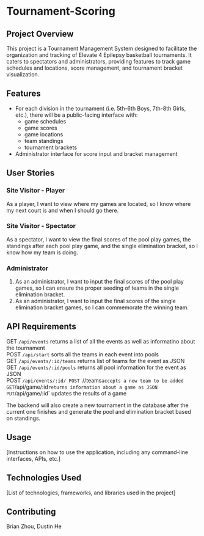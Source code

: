 # Tournament-Scoring

## Project Overview
This project is a Tournament Management System designed to facilitate the organization and tracking of Elevate 4 Epilepsy basketball tournaments. It caters to spectators and administrators, providing features to track game schedules and locations, score management, and tournament bracket visualization.

## Features
- For each division in the tournament (i.e. 5th-6th Boys, 7th-8th Girls, etc.), there will be a public-facing interface with:
  - game schedules
  - game scores
  - game locations
  - team standings
  - tournament brackets
- Administrator interface for score input and bracket management

## User Stories

### Site Visitor - Player
As a player, I want to view where my games are located, so I know where my next court is and when I should go there.

### Site Visitor - Spectator
As a spectator, I want to view the final scores of the pool play games, the standings after each pool play game, and the single elimination bracket, so I know how my team is doing.

### Administrator
1. As an administrator, I want to input the final scores of the pool play games, so I can ensure the proper seeding of teams in the single elimination bracket.
2. As an administrator, I want to input the final scores of the single elimination bracket games, so I can commemorate the winning team.

## API Requirements
GET `/api/events` returns a list of all the events as well as informatino about the tournament  
POST `/api/start` sorts all the teams in each event into pools  
GET `/api/events/:id/teams` returns list of teams for the event as JSON  
GET `/api/events/:id/pools` returns all pool information for the event as JSON  
POST `/api/events/:id/
POST `//teams` accepts a new team to be added  
GET `/api/game/:id` returns information about a game as JSON  
PUT `/api/game/:id` updates the results of a game  

The backend will also create a new tournament in the database after the current one finishes and generate the pool and elimination bracket based on standings.


## Usage
[Instructions on how to use the application, including any command-line interfaces, APIs, etc.]

## Technologies Used
[List of technologies, frameworks, and libraries used in the project]

## Contributing
Brian Zhou, Dustin He
